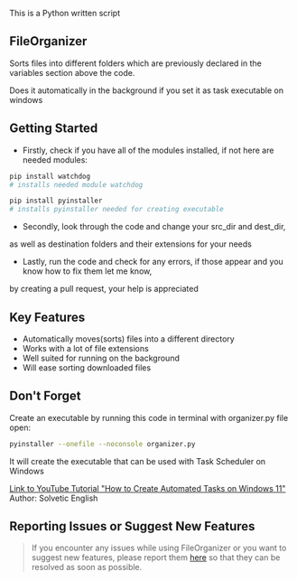 This is a Python written script

## FileOrganizer

Sorts files into different folders which are previously declared in the variables section above the code.

Does it automatically in the background if you set it as task executable on windows

## Getting Started

- Firstly, check if you have all of the modules installed, if not here are needed modules:

```bash
pip install watchdog
# installs needed module watchdog

pip install pyinstaller
# installs pyinstaller needed for creating executable
```
- Secondly, look through the code and change your src_dir and dest_dir,

as well as destination folders and their extensions for your needs


- Lastly, run the code and check for any errors, if those appear and you know how to fix them let me know,

by creating a pull request, your help is appreciated

## Key Features

- Automatically moves(sorts) files into a different directory
- Works with a lot of file extensions
- Well suited for running on the background
- Will ease sorting downloaded files


## Don't Forget

Create an executable by running this code in terminal with organizer.py file open:

```bash
pyinstaller --onefile --noconsole organizer.py
```
It will create the executable that can be used with Task Scheduler on Windows

[Link to YouTube Tutorial "How to Create Automated Tasks on Windows 11"](https://www.youtube.com/watch?v=XavCjFGSIDc)
Author: Solvetic English

## Reporting Issues or Suggest New Features
> If you encounter any issues while using FileOrganizer or you want to suggest new features, please report them [here](https://github.com/oleksharh/FileOrganizer/issues)
> so that they can be resolved as soon as possible.
